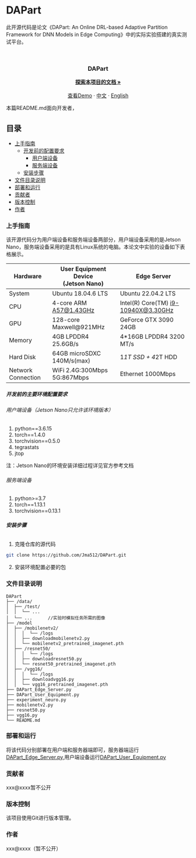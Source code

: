 

# DAPart

此开源代码是论文《DAPart: An Online DRL-based Adaptive Partition Framework for DNN Models in Edge Computing》中的实际实验搭建的真实测试平台。

<!-- PROJECT SHIELDS -->

[//]: #
[//]: # ([![Contributors][contributors-shield]][contributors-url])

[//]: # ([![Forks][forks-shield]][forks-url])

[//]: # ([![Stargazers][stars-shield]][stars-url])

[//]: # ([![Issues][issues-shield]][issues-url])

[//]: # ([![MIT License][license-shield]][license-url])

[//]: # ([![LinkedIn][linkedin-shield]][linkedin-url])

<!-- PROJECT LOGO -->
<br />
<h3 align="center">DAPart</h3>
  <p align="center">
    <a href="https://github.com/Jma512/DAPart"><strong>探索本项目的文档 »</strong></a>
    <br />
    <br />
    <a href="https://github.com/Jma512/DAPart">查看Demo</a>
    ·
    <a href="https://github.com/Jma512/DAPart/blob/main/README.md">中文</a>
    ·
    <a href="https://github.com/Jma512/DAPart/blob/main/README_en.md">English</a>
  </p>




 本篇README.md面向开发者，

## 目录

- [上手指南](#上手指南)
  - [开发前的配置要求](#开发前的配置要求)
    - [用户端设备](#用户端设备)
    - [服务端设备](#服务端设备)
  - [安装步骤](#安装步骤)
- [文件目录说明](#文件目录说明)
- [部署和运行](#部署和运行)
- [贡献者](#贡献者)
- [版本控制](#版本控制)
- [作者](#作者)

### 上手指南
该开源代码分为用户端设备和服务端设备两部分，用户端设备采用的是Jetson Nano，服务端设备采用的是具有Linux系统的电脑。本论文中实验的设备如下表格展示。

| Hardware           | User Equipment Device<br>(Jetson Nano) | Edge Server                         |
|--------------------|----------------------------------------|-------------------------------------|
| System             | Ubuntu 18.04.6 LTS                     | Ubuntu 22.04.2 LTS                  |
| CPU                | 4-core ARM A57@1.43GHz                 | Intel(R) Core(TM) i9-10940X@3.30GHz |
| GPU                | 128-core Maxwell@921MHz                | GeForce GTX 3090 24GB               |
| Memory             | 4GB LPDDR4 25.6GB/s                    | 4*16GB LPDDR4 3200 MT/s             |
| Hard Disk          | 64GB microSDXC 140M/s(max)             | 1*1T SSD + 4*2T HDD                 |
| Network Connection | WiFi 2.4G:300Mbps 5G:867Mbps           | Ethernet 1000Mbps                   |



##### 开发前的主要环境配置要求

###### 用户端设备（Jetson Nano只允许该环境版本）
1. python==3.6.15
2. torch==1.4.0
3. torchvision==0.5.0
4. tegrastats
5. jtop

注：Jetson Nano的环境安装详细过程详见官方参考文档

###### 服务端设备
1. python>=3.7
2. torch==1.13.1
3. torchvision==0.13.1

###### **安装步骤**

1. 克隆仓库的源代码

```sh
git clone https://github.com/Jma512/DAPart.git
```

2. 安装环境配置必要的包


### 文件目录说明

```
DAPart 
├── /data/
│  ├── /test/
│  │  └── ...
│  └── ...      //实验时模拟任务所需的图像
├── /model
│  ├── /mobilenetv2/
│  │  │  └── /logs
│  │  ├── downloadmobilenetv2.py
│  │  └── mobilenetv2_pretrained_imagenet.pth
│  ├── /resnet50/
│  │  │  └── /logs
│  │  ├── downloadresnet50.py
│  │  └── resnet50_pretrained_imagenet.pth
│  ├── /vgg16/
│  │  │  └── /logs
│  │  ├── downloadvgg16.py
│  │  └── vgg16_pretrained_imagenet.pth
├── DAPart_Edge_Server.py
├── DAPart_User_Equipment.py
├── experiment_neuro.py
├── mobilenetv2.py
├── resnet50.py
├── vgg16.py
└── README.md

```

### 部署和运行

将该代码分别部署在用户端和服务器端即可，服务器端运行[DAPart_Edge_Server.py](https://github.com/Jma512/DAPart/blob/main/DAPart_Edge_Server.py),用户端设备运行[DAPart_User_Equipment.py](https://github.com/Jma512/DAPart/blob/main/DAPart_User_Equipment.py)


### 贡献者

xxx@xxxx暂不公开

### 版本控制

该项目使用Git进行版本管理。

### 作者

xxx@xxxx（暂不公开）


<!-- links -->
[your-project-path]:shaojintian/Best_README_template
[contributors-shield]: https://img.shields.io/github/contributors/shaojintian/Best_README_template.svg?style=flat-square
[contributors-url]: https://github.com/shaojintian/Best_README_template/graphs/contributors
[forks-shield]: https://img.shields.io/github/forks/shaojintian/Best_README_template.svg?style=flat-square
[forks-url]: https://github.com/shaojintian/Best_README_template/network/members
[stars-shield]: https://img.shields.io/github/stars/shaojintian/Best_README_template.svg?style=flat-square
[stars-url]: https://github.com/shaojintian/Best_README_template/stargazers
[issues-shield]: https://img.shields.io/github/issues/shaojintian/Best_README_template.svg?style=flat-square
[issues-url]: https://img.shields.io/github/issues/shaojintian/Best_README_template.svg
[license-shield]: https://img.shields.io/github/license/shaojintian/Best_README_template.svg?style=flat-square
[license-url]: https://github.com/shaojintian/Best_README_template/blob/master/LICENSE.txt
[linkedin-shield]: https://img.shields.io/badge/-LinkedIn-black.svg?style=flat-square&logo=linkedin&colorB=555
[linkedin-url]: https://linkedin.com/in/shaojintian



